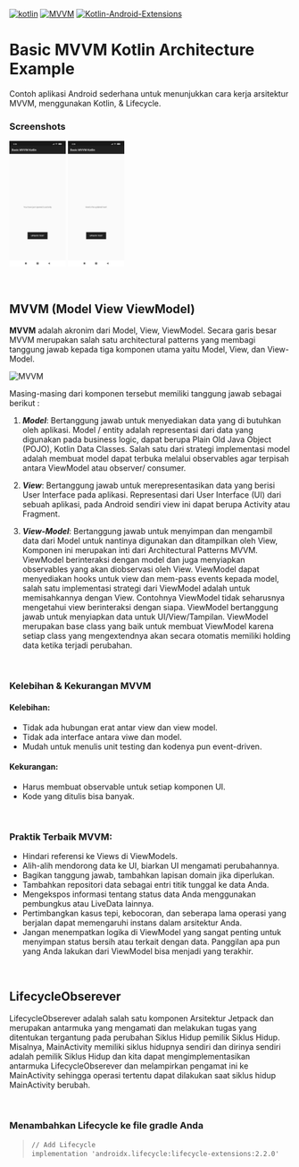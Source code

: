 [![kotlin](https://img.shields.io/badge/Kotlin-1.3.xxx-brightgreen.svg)](https://kotlinlang.org/)
[![MVVM](https://img.shields.io/badge/Clean--Code-MVVM-brightgreen.svg)](https://github.com/googlesamples/android-architecture) 
[![Kotlin-Android-Extensions](https://img.shields.io/badge/Kotlin--Android--Extensions-plugin-red.svg)](https://kotlinlang.org/docs/tutorials/android-plugin.html)


# Basic MVVM Kotlin Architecture Example
Contoh aplikasi Android sederhana untuk menunjukkan cara kerja arsitektur MVVM, menggunakan Kotlin, &amp; Lifecycle.

### Screenshots

<div align:left;display:inline;>
  <img width="20%" height="20%" src="https://github.com/SetiaBudy-Me/basic-mvvm-kotlin-architecture-example/blob/master/res/Image%20Screenshot%2001.jpeg"/>
  <img width="20%" height="20%" src="https://github.com/SetiaBudy-Me/basic-mvvm-kotlin-architecture-example/blob/master/res/Image%20Screenshot%2002.jpeg"/>
</div>

$~~$

## MVVM (Model View ViewModel)
**MVVM** adalah akronim dari Model, View, ViewModel. Secara garis besar MVVM merupakan salah satu architectural patterns yang membagi tanggung jawab kepada tiga komponen utama yaitu Model, View, dan View-Model.

![MVVM](https://upload.wikimedia.org/wikipedia/commons/8/87/MVVMPattern.png)

Masing-masing dari komponen tersebut memiliki tanggung jawab sebagai berikut :

1. ***Model***: Bertanggung jawab untuk menyediakan data yang di butuhkan oleh aplikasi.
   Model / entity adalah representasi dari data yang digunakan pada business logic, dapat berupa Plain Old Java Object (POJO), Kotlin Data Classes.
   Salah satu dari strategi implementasi model adalah membuat model dapat terbuka melalui observables agar terpisah antara ViewModel atau observer/ consumer.

2. ***View***: Bertanggung jawab untuk merepresentasikan data yang berisi User Interface pada aplikasi.
   Representasi dari User Interface (UI) dari sebuah aplikasi, pada Android sendiri view ini dapat berupa Activity atau Fragment.

3. ***View-Model***: Bertanggung jawab untuk menyimpan dan mengambil data dari Model untuk nantinya digunakan dan ditampilkan oleh View, Komponen ini merupakan inti dari Architectural Patterns MVVM. ViewModel berinteraksi dengan model dan juga menyiapkan observables yang akan diobservasi oleh View. ViewModel dapat menyediakan hooks untuk view dan mem-pass events kepada model, salah satu implementasi strategi dari ViewModel adalah untuk memisahkannya dengan View. Contohnya ViewModel tidak seharusnya mengetahui view berinteraksi dengan siapa. ViewModel bertanggung jawab untuk menyiapkan data untuk UI/View/Tampilan. ViewModel merupakan base class yang baik untuk membuat ViewModel karena setiap class yang mengextendnya akan secara otomatis memiliki holding data ketika terjadi perubahan.

$~$

### Kelebihan & Kekurangan MVVM
#### Kelebihan:
- Tidak ada hubungan erat antar view dan view model.
- Tidak ada interface antara viwe dan model.
- Mudah untuk menulis unit testing dan kodenya pun event-driven.

#### Kekurangan:
- Harus membuat observable untuk setiap komponen UI.
- Kode yang ditulis bisa banyak.

$~$

### Praktik Terbaik MVVM:
- Hindari referensi ke Views di ViewModels.
- Alih-alih mendorong data ke UI, biarkan UI mengamati perubahannya.
- Bagikan tanggung jawab, tambahkan lapisan domain jika diperlukan.
- Tambahkan repositori data sebagai entri titik tunggal ke data Anda.
- Mengekspos informasi tentang status data Anda menggunakan pembungkus atau LiveData lainnya.
- Pertimbangkan kasus tepi, kebocoran, dan seberapa lama operasi yang berjalan dapat memengaruhi instans dalam arsitektur Anda.
- Jangan menempatkan logika di ViewModel yang sangat penting untuk menyimpan status bersih atau terkait dengan data. Panggilan apa pun yang Anda lakukan dari ViewModel bisa menjadi yang terakhir.

$~$

## LifecycleObserever
LifecycleObserever adalah salah satu komponen Arsitektur Jetpack dan merupakan antarmuka yang mengamati dan melakukan tugas yang ditentukan tergantung pada perubahan Siklus Hidup pemilik Siklus Hidup. Misalnya, MainActivity memiliki siklus hidupnya sendiri dan dirinya sendiri adalah pemilik Siklus Hidup dan kita dapat mengimplementasikan antarmuka LifecycleObserever dan melampirkan pengamat ini ke MainActivity sehingga operasi tertentu dapat dilakukan saat siklus hidup MainActivity berubah.

$~~$

### Menambahkan Lifecycle ke file gradle Anda
  
>     // Add Lifecycle  
>     implementation 'androidx.lifecycle:lifecycle-extensions:2.2.0'

